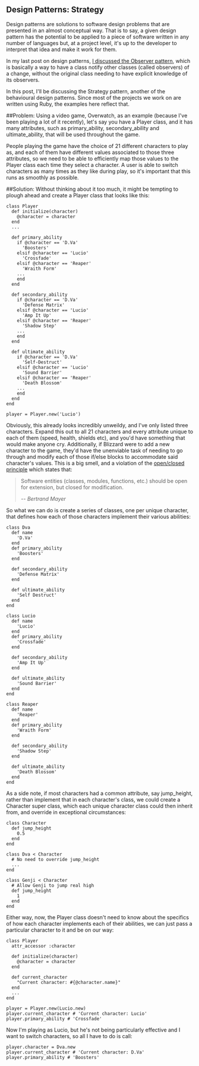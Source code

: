 ## Design Patterns: Strategy

Design patterns are solutions to software design problems that are presented in an almost conceptual way. That is to say, a given design pattern has the potential to be applied to a piece of software written in any number of languages but, at a project level, it's up to the developer to interpret that idea and make it work for them.

In my last post on design patterns, [I discussed the Observer pattern](https://www.madetech.com/blog/design-patterns-observer), which is basically a way to have a class notify other classes (called observers) of a change, without the original class needing to have explicit knowledge of its observers.

In this post, I'll be discussing the Strategy pattern, another of the behavioural design patterns. Since most of the projects we work on are written using Ruby, the examples here reflect that.

##Problem:
Using a video game, Overwatch, as an example (because I've been playing a lot of it recently), let's say you have a Player class, and it has many attributes, such as primary_ability, secondary_ability and ultimate_ability, that will be used throughout the game.

People playing the game have the choice of 21 different characters to play as, and each of them have different values associated to those three attributes, so we need to be able to efficiently map those values to the Player class each time they select a character. A user is able to switch characters as many times as they like during play, so it's important that this runs as smoothly as possible.

##Solution:
Without thinking about it too much, it might be tempting to plough ahead and create a Player class that looks like this:

```
class Player
  def initialize(character)
    @character = character
  end
  ...

  def primary_ability
    if @character == 'D.Va'
      'Boosters'
    elsif @character == 'Lucio'
      'Crossfade'
    elsif @character == 'Reaper'
      'Wraith Form'
    ...
    end
  end

  def secondary_ability
    if @character == 'D.Va'
      'Defense Matrix'
    elsif @character == 'Lucio'
      'Amp It Up'
    elsif @character == 'Reaper'
      'Shadow Step'
    ...
    end
  end

  def ultimate_ability
    if @character == 'D.Va'
      'Self-Destruct'
    elsif @character == 'Lucio'
      'Sound Barrier'
    elsif @character == 'Reaper'
      'Death Blossom'
    ...
    end
  end
end

player = Player.new('Lucio')
```

Obviously, this already looks incredibly unweildy, and I've only listed three characters. Expand this out to all 21 characters and every attribute unique to each of them (speed, health, shields etc), and you'd have something that would make anyone cry. Additionally, if Blizzard were to add a new character to the game, they'd have the unenviable task of needing to go through and modify each of those if/else blocks to accommodate said character's values. This is a big smell, and a violation of the [open/closed principle](https://en.wikipedia.org/wiki/Open/closed_principle) which states that:

> Software entities (classes, modules, functions, etc.) should be open for extension, but closed for modification.
>
> -- _Bertrand Mayer_

So what we can do is create a series of classes, one per unique character, that defines how each of those characters implement their various abilities:

```
class Dva
  def name
    'D.Va'
  end
  def primary_ability
    'Boosters'
  end

  def secondary_ability
    'Defense Matrix'
  end

  def ultimate_ability
    'Self Destruct'
  end
end

class Lucio
  def name
    'Lucio'
  end
  def primary_ability
    'Crossfade'
  end

  def secondary_ability
    'Amp It Up'
  end

  def ultimate_ability
    'Sound Barrier'
  end
end

class Reaper
  def name
    'Reaper'
  end
  def primary_ability
    'Wraith Form'
  end

  def secondary_ability
    'Shadow Step'
  end

  def ultimate_ability
    'Death Blossom'
  end
end
```

As a side note, if most characters had a common attribute, say jump_height, rather than implement that in each character's class, we could create a Character super class, which each unique character class could then inherit from, and override in exceptional circumstances:

```
class Character
  def jump_height
    0.5
  end
end

class Dva < Character
  # No need to override jump_height
  ...
end

class Genji < Character
  # Allow Genji to jump real high
  def jump_height
    1
  end
end
```

Either way, now, the Player class doesn't need to know about the specifics of how each character implements each of their abilities, we can just pass a particular character to it and be on our way:

```
class Player
  attr_accessor :character

  def initialize(character)
    @character = character
  end

  def current_character
    "Current character: #{@character.name}"
  end
  ...
end

player = Player.new(Lucio.new)
player.current_character # 'Current character: Lucio'
player.primary_ability # 'Crossfade'
```

Now I'm playing as Lucio, but he's not being particularly effective and I want to switch characters, so all I have to do is call:

```
player.character = Dva.new
player.current_character # 'Current character: D.Va'
player.primary_ability # 'Boosters'
```
